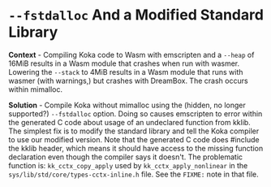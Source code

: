 # `--fstdalloc` And a Modified Standard Library

**Context** - Compiling Koka code to Wasm with emscripten and a `--heap` of
16MiB results in a Wasm module that crashes when run with wasmer. Lowering the
`--stack` to 4MiB results in a Wasm module that runs with wasmer (with
warnings,) but crashes with DreamBox. The crash occurs within mimalloc.

**Solution** - Compile Koka without mimalloc using the (hidden, no longer
supported?) `--fstdalloc` option. Doing so causes emscripten to error within
the generated C code about usage of an undeclared function from kklib. The
simplest fix is to modify the standard library and tell the Koka compiler to
use our modified version. Note that the generated C code does #include the
kklib header, which means it should have access to the missing function
declaration even though the compiler says it doesn't. The problematic function
is: `kk_cctx_copy_apply` used by `kk_cctx_apply_nonlinear` in the
`sys/lib/std/core/types-cctx-inline.h` file. See the `FIXME:` note in that file.

